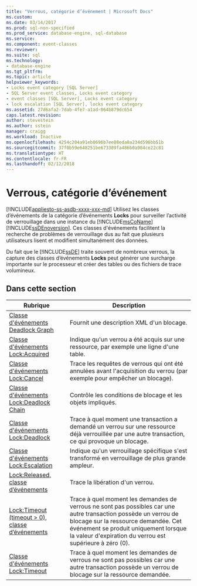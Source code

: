 ```yaml
---
title: "Verrous, catégorie d’événement | Microsoft Docs"
ms.custom: 
ms.date: 03/14/2017
ms.prod: sql-non-specified
ms.prod_service: database-engine, sql-database
ms.service: 
ms.component: event-classes
ms.reviewer: 
ms.suite: sql
ms.technology:
- database-engine
ms.tgt_pltfrm: 
ms.topic: article
helpviewer_keywords:
- Locks event category [SQL Server]
- SQL Server event classes, Locks event category
- event classes [SQL Server], Locks event category
- lock escalation [SQL Server], locks event category
ms.assetid: 27d6afa2-7dab-4fe7-a1ad-064b879dc654
caps.latest.revision: 
author: stevestein
ms.author: sstein
manager: craigg
ms.workload: Inactive
ms.openlocfilehash: 4254c204a91eb0696b7ee08eda0a234d596bb51b
ms.sourcegitcommit: 37f0b59e648251be673389fa486b0a984ce22c81
ms.translationtype: HT
ms.contentlocale: fr-FR
ms.lasthandoff: 02/12/2018
---
```

# <a name="locks-event-category"></a>Verrous, catégorie d’événement
[!INCLUDE[appliesto-ss-asdb-xxxx-xxx-md](../../includes/appliesto-ss-asdb-xxxx-xxx-md.md)]
Utilisez les classes d’événements de la catégorie d’événements **Locks** pour surveiller l’activité de verrouillage dans une instance du [!INCLUDE[msCoName](../../includes/msconame-md.md)] [!INCLUDE[ssDEnoversion](../../includes/ssdenoversion-md.md)]. Ces classes d'événements facilitent la recherche de problèmes de verrouillage dus au fait que plusieurs utilisateurs lisent et modifient simultanément des données.  
  
 Du fait que le [!INCLUDE[ssDE](../../includes/ssde-md.md)] traite souvent de nombreux verrous, la capture des classes d’événements **Locks** peut générer une surcharge importante sur le processeur et créer des tables ou des fichiers de trace volumineux.  
  
## <a name="in-this-section"></a>Dans cette section  
  
|Rubrique|Description|  
|-----------|-----------------|  
|[Classe d'événements Deadlock Graph](../../relational-databases/event-classes/deadlock-graph-event-class.md)|Fournit une description XML d'un blocage.|  
|[Classe d'événements Lock:Acquired](../../relational-databases/event-classes/lock-acquired-event-class.md)|Indique qu'un verrou a été acquis sur une ressource, par exemple une ligne d'une table.|  
|[Classe d'événements Lock:Cancel](../../relational-databases/event-classes/lock-cancel-event-class.md)|Trace les requêtes de verrous qui ont été annulées avant l'acquisition du verrou (par exemple pour empêcher un blocage).|  
|[Classe d'événements Lock:Deadlock Chain](../../relational-databases/event-classes/lock-deadlock-chain-event-class.md)|Contrôle les conditions de blocage et les objets impliqués.|  
|[Classe d'événements Lock:Deadlock](../../relational-databases/event-classes/lock-deadlock-event-class.md)|Trace à quel moment une transaction a demandé un verrou sur une ressource déjà verrouillée par une autre transaction, ce qui provoque un blocage.|  
|[Classe d'événements Lock:Escalation](../../relational-databases/event-classes/lock-escalation-event-class.md)|Indique qu'un verrouillage spécifique s'est transformé en verrouillage de plus grande ampleur.|  
|[Lock:Released, classe d’événements](../../relational-databases/event-classes/lock-released-event-class.md)|Trace la libération d'un verrou.|  
|[Lock:Timeout &#40;timeout &#62; 0&#41;, classe d’événements](../../relational-databases/event-classes/lock-timeout-timeout-0-event-class.md)|Trace à quel moment les demandes de verrous ne sont pas possibles car une autre transaction possède un verrou de blocage sur la ressource demandée. Cet événement se produit uniquement lorsque la valeur d'expiration du verrou est supérieure à zéro (0).|  
|[Classe d'événements Lock:Timeout](../../relational-databases/event-classes/lock-timeout-event-class.md)|Trace à quel moment les demandes de verrous ne sont pas possibles car une autre transaction possède un verrou de blocage sur la ressource demandée.|  
  
  
